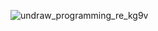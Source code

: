 ![undraw_programming_re_kg9v](https://user-images.githubusercontent.com/110098940/209442627-2217ecc5-6fe9-4eeb-997e-cc987236a0e9.svg)
